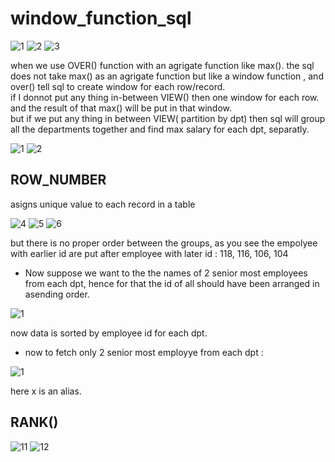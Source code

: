 # window_function_sql

![1](https://user-images.githubusercontent.com/33677647/204666035-adbfeb09-d328-4867-b921-b4be1dbacd69.JPG)
![2](https://user-images.githubusercontent.com/33677647/204666044-d6a835ce-a21d-422b-acc0-8e77fdd51542.JPG)
![3](https://user-images.githubusercontent.com/33677647/204666063-62806e54-2614-4645-baa2-fd3bf623baec.JPG)

when we use OVER() function with an agrigate function like max().
the sql does not take max() as an agrigate function but like a window function , and over() tell sql to create window for each row/record. <br/>
if I donnot put any thing in-between VIEW() then one window for each row.
and the result of that max() will be put in that window. <br/>
but if we put any thing in between VIEW( partition by dpt) then sql will group all the departments together and find max salary for each dpt, separatly.

![1](https://user-images.githubusercontent.com/33677647/204666268-c5087296-8a0b-410b-b589-f85acf5a15fd.JPG)
![2](https://user-images.githubusercontent.com/33677647/204666274-ae3819d0-b6c8-4b20-8e5c-237b56726a36.JPG)


## ROW_NUMBER 

asigns unique value to each record in a table

![4](https://user-images.githubusercontent.com/33677647/204671687-b57d2d6b-a142-49fe-a3a7-86409cd32ad3.JPG)
![5](https://user-images.githubusercontent.com/33677647/204671691-27732399-e855-41cb-bc07-c55710bb4970.JPG)
![6](https://user-images.githubusercontent.com/33677647/204671706-1604fb34-2195-4a43-b985-18fd1a2f0233.JPG)

but there is no proper order between the groups, as you see the empolyee with earlier id are put after employee with later id : 118, 116, 106, 104
- Now suppose we want to the the names of 2 senior most employees from each dpt, hence for that the id of all should have been arranged in asending order.

![1](https://user-images.githubusercontent.com/33677647/204672102-b59ad4a7-c605-46cd-acfb-7af0913182ad.JPG)

now data is sorted by employee id for each dpt.

- now to fetch only 2 senior most employye from each dpt :

![1](https://user-images.githubusercontent.com/33677647/204675609-369b3add-99d7-421b-9c3f-5a5d48d89704.JPG)

here x is an alias.

## RANK()

![11](https://user-images.githubusercontent.com/33677647/204677727-1ef3e60f-d3f5-478b-9759-6196dbbd7ed9.JPG)
![12](https://user-images.githubusercontent.com/33677647/204677733-cd6c10b3-ecbe-421f-97b8-891f4d0615c3.JPG)




